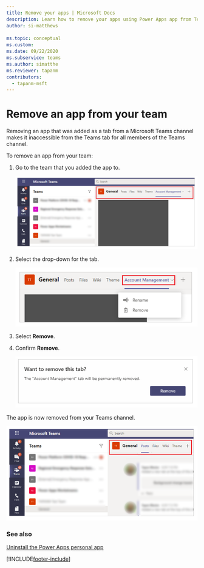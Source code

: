 ```yaml
---
title: Remove your apps | Microsoft Docs
description: Learn how to remove your apps using Power Apps app from Teams.
author: si-matthews

ms.topic: conceptual
ms.custom: 
ms.date: 09/22/2020
ms.subservice: teams
ms.author: simatthe
ms.reviewer: tapanm
contributors:
  - tapanm-msft
---
```


# Remove an app from your team

Removing an app that was added as a tab from a Microsoft Teams channel makes it inaccessible from the Teams tab for all members of the Teams channel.

To remove an app from your team:

1. Go to the team that you added the app to.

    ![Team.](media/remove-apps-1.png "Team")

2. Select the drop-down for the tab.

    ![Select tab.](media/remove-app-2.png "Select tab")

3. Select **Remove**.

4. Confirm **Remove**.

    ![Confirm removal.](media/remove-app-confirm.png "Confirm removal")

The app is now removed from your Teams channel.

![App removed.](media/remove-app-3.png "App removed")

### See also

[Uninstall the Power Apps personal app](uninstall-personal-apps.md)  



[!INCLUDE[footer-include](../includes/footer-banner.md)]